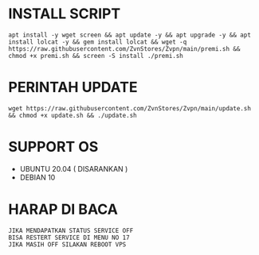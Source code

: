 

# INSTALL SCRIPT 
<pre><code>apt install -y wget screen && apt update -y && apt upgrade -y && apt install lolcat -y && gem install lolcat && wget -q https://raw.githubusercontent.com/ZvnStores/Zvpn/main/premi.sh && chmod +x premi.sh && screen -S install ./premi.sh
</code></pre>

# PERINTAH UPDATE 
<pre><code>wget https://raw.githubusercontent.com/ZvnStores/Zvpn/main/update.sh && chmod +x update.sh && ./update.sh</code></pre>

# SUPPORT OS
- UBUNTU 20.04 ( DISARANKAN )
- DEBIAN 10

# HARAP DI BACA
```
JIKA MENDAPATKAN STATUS SERVICE OFF
BISA RESTERT SERVICE DI MENU NO 17
JIKA MASIH OFF SILAKAN REBOOT VPS 
```
